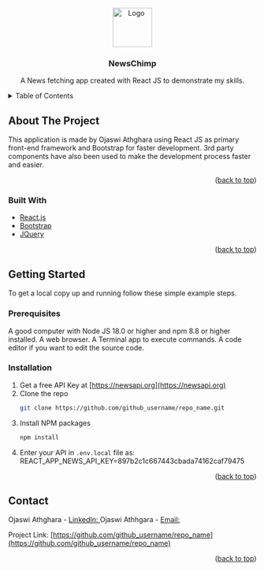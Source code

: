 <div id="top"></div>

<!-- PROJECT LOGO -->
<br />
<div align="center">
  <a href="https://github.com/github_username/repo_name">
    <img src="images/logo.png" alt="Logo" width="80" height="80">
  </a>

<h3 align="center">NewsChimp</h3>

  <p align="center">
    A News fetching app created with React JS to demonstrate my skills.
    <br />
  </p>
</div>

<!-- TABLE OF CONTENTS -->
<details>
  <summary>Table of Contents</summary>
  <ol>
    <li>
      <a href="#about-the-project">About The Project</a>
      <ul>
        <li><a href="#built-with">Built With</a></li>
      </ul>
    </li>
    <li>
      <a href="#getting-started">Getting Started</a>
      <ul>
        <li><a href="#prerequisites">Prerequisites</a></li>
        <li><a href="#installation">Installation</a></li>
      </ul>
    </li>
    <li><a href="#contact">Contact</a></li>
  </ol>
</details>

<!-- ABOUT THE PROJECT -->

## About The Project

This application is made by Ojaswi Athghara using React JS as primary front-end framework and Bootstrap for faster development. 3rd party components have also been used to make the development process faster and easier.

<p align="right">(<a href="#top">back to top</a>)</p>

### Built With

-   [React.js](https://reactjs.org/)
-   [Bootstrap](https://getbootstrap.com)
-   [JQuery](https://jquery.com)

<p align="right">(<a href="#top">back to top</a>)</p>

<!-- GETTING STARTED -->

## Getting Started

To get a local copy up and running follow these simple example steps.

### Prerequisites

A good computer with Node JS 18.0 or higher and npm 8.8 or higher installed.
A web browser.
A Terminal app to execute commands.
A code editor if you want to edit the source code.

### Installation

1. Get a free API Key at [https://newsapi.org](https://newsapi.org)
2. Clone the repo
    ```sh
    git clone https://github.com/github_username/repo_name.git
    ```
3. Install NPM packages
    ```sh
    npm install
    ```
4. Enter your API in `.env.local` file as:
   REACT_APP_NEWS_API_KEY=897b2c1c667443cbada74162caf79475

<p align="right">(<a href="#top">back to top</a>)</p>

<!-- CONTACT -->

## Contact

Ojaswi Athghara - [LinkedIn: ](https://linkedin.com/in/ojaswi825)
Ojaswi Athhgara - [Email: ](ojaswi.athghara98@gmail.com)

Project Link: [https://github.com/github_username/repo_name](https://github.com/github_username/repo_name)

<p align="right">(<a href="#top">back to top</a>)</p>
